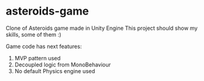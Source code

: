 # asteroids-game
Clone of Asteroids game made in Unity Engine
This project should show my skills, some of them :)

Game code has next features:
1. MVP pattern used
2. Decoupled logic from MonoBehaviour
3. No default Physics engine used
